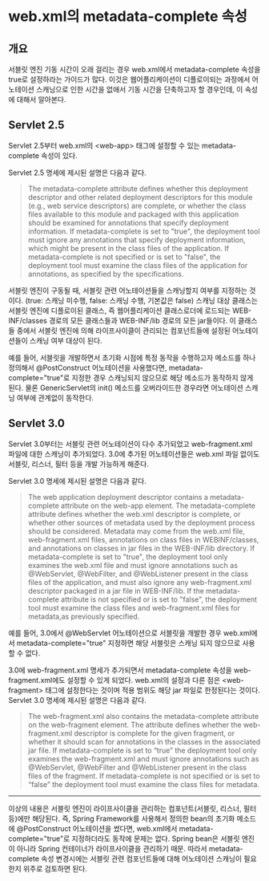 # web.xml의 metadata-complete 속성

## 개요
서블릿 엔진 기동 시간이 오래 걸리는 경우 web.xml에서 metadata-complete 속성을 true로 설정하라는 가이드가 많다. 이것은 웹어플리케이션이 디플로이되는 과정에서 어노테이션 스캐닝으로 인한 시간을 없애서 기동 시간을 단축하고자 할 경우인데, 이 속성에 대해서 알아본다.

## Servlet 2.5
Servlet 2.5부터 web.xml의 &lt;web-app&gt; 태그에 설정할 수 있는 metadata-complete 속성이 있다.

Servlet 2.5 명세에 제시된 설명은 다음과 같다.
> The metadata-complete attribute defines whether this deployment descriptor and other related deployment descriptors for this module (e.g., web service descriptors) are complete, or whether the class files available to this module and packaged with this application should be examined for annotations that specify deployment information.
> If metadata-complete is set to "true", the deployment tool must ignore any annotations that specify deployment information, which might be present in the class files of the application.
> If metadata-complete is not specified or is set to "false", the deployment tool must examine the class files of the application for annotations, as specified by the specifications.

서블릿 엔진이 구동될 때, 서블릿 관련 어노테이션들을 스캐닝할지 여부를 지정하는 것이다.
(true: 스캐닝 미수행, false: 스캐닝 수행, 기본값은 false)
스캐닝 대상 클래스는 서블릿 엔진에 디플로이된 클래스, 즉 웹어플리케이션 클래스로더에 로드되는 WEB-INF/classes 경로의 모든 클래스들과 WEB-INF/lib 경로의 모든 jar들이다. 이 클래스들 중에서 서블릿 엔진에 의해 라이프사이클이 관리되는 컴포넌트들에 설정된 어노테이션들이 스캐닝 여부 대상이 된다.

예를 들어, 서블릿을 개발하면서 초기화 시점에 특정 동작을 수행하고자 메소드를 하나 정의해서 @PostConstruct 어노테이션을 사용했다면, metadata-complete="true"로 지정한 경우 스캐닝되지 않으므로 해당 메소드가 동작하지 않게 된다.
물론 GenericServlet의 init() 메소드를 오버라이드한 경우라면 어노테이션 스캐닝 여부에 관계없이 동작한다.

## Servlet 3.0
Servlet 3.0부터는 서블릿 관련 어노테이션이 다수 추가되었고 web-fragment.xml 파일에 대한 스캐닝이 추가되었다. 3.0에 추가된 어노테이션들은 web.xml 파일 없이도 서블릿, 리스너, 필터 등을 개발 가능하게 해준다.

Servlet 3.0 명세에 제시된 설명은 다음과 같다.
> The web application deployment descriptor contains a metadata-complete attribute on the web-app element. The metadata-complete attribute defines whether the web.xml descriptor is complete, or whether other sources of metadata used by the deployment process should be considered. Metadata may come from the web.xml file, web-fragment.xml files, annotations on class files in WEBINF/classes, and annotations on classes in jar files in the WEB-INF/lib directory.
> If metadata-complete is set to "true", the deployment tool only examines the web.xml file and must ignore annotations such as @WebServlet, @WebFilter, and @WebListener present in the class files of the application, and must also ignore any web-fragment.xml descriptor packaged in a jar file in WEB-INF/lib.
> If the metadata-complete attribute is not specified or is set to "false", the deployment tool must examine the class files and web-fragment.xml files for metadata,as previously specified.

예를 들어, 3.0에서 @WebServlet 어노테이션으로 서블릿을 개발한 경우 web.xml에서 metadata-complete="true" 지정하면 해당 서블릿은 스캐닝 되지 않으므로 사용할 수 없다.

3.0에 web-fragment.xml 명세가 추가되면서 metadata-complete 속성을 web-fragment.xml에도 설정할 수 있게 되었다. web.xml의 설정과 다른 점은 &lt;web-fragment&gt; 태그에 설정한다는 것이며 적용 범위도 해당 jar 파일로 한정된다는 것이다. Servlet 3.0 명세에 제시된 설명은 다음과 같다.
> The web-fragment.xml also contains the metadata-complete attribute on the web-fragment element. The attribute defines whether the web-fragment.xml descriptor is complete for the given fragment, or whether it should scan for annotations in the classes in the associated jar file.
> If metadata-complete is set to “true” the deployment tool only examines the web-fragment.xml and must ignore annotations such as @WebServlet, @WebFilter and @WebListener present in the class files of the fragment.
> If metadata-complete is not specified or is set to “false” the deployment tool must examine the class files for metadata.

---

이상의 내용은 서블릿 엔진이 라이프사이클을 관리하는 컴포넌트(서블릿, 리스너, 필터 등)에만 해당된다.
즉, Spring Framework를 사용해서 정의한 bean의 초기화 메소드에 @PostConstruct 어노테이션을 썼다면, web.xml에서 metadata-complete="true"로 지정하더라도 동작에 문제는 없다. Spring bean은 서블릿 엔진이 아니라 Spring 컨테이너가 라이프사이클을 관리하기 때문.
따라서 metadata-complete 속성 변경시에는 서블릿 관련 컴포넌트들에 대해 어노테이션 스캐닝이 필요한지 위주로 검토하면 된다.
